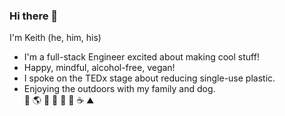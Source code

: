 ### Hi there 👋
I'm Keith (he, him, his)<br/>
* I'm a full-stack Engineer excited about making cool stuff!
* Happy, mindful, alcohol-free, vegan!
* I spoke on the TEDx stage about reducing single-use plastic.
* Enjoying the outdoors with my family and dog.<br/>
🌱 🌎 🚣 🚴 🏃 🐶 ☕️ ⛰

<!--
**keiththarp/keiththarp** is a ✨ _special_ ✨ repository because its `README.md` (this file) appears on your GitHub profile.

Here are some ideas to get you started:

- 🔭 I’m currently working on ...
- 🌱 I’m currently learning ...
- 👯 I’m looking to collaborate on ...
- 🤔 I’m looking for help with ...
- 💬 Ask me about ...
- 📫 How to reach me: ...
- 😄 Pronouns: ...
- ⚡ Fun fact: ...
-->
